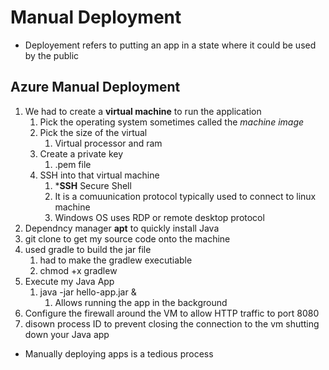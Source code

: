 # Manual Deployment
- Deployement refers to putting an app in a state where it could be used by the public

## Azure Manual Deployment 
1. We had to create a **virtual machine** to run the application
   1. Pick the operating system sometimes called the *machine image*
   2. Pick the size of the virtual
      1. Virtual processor and ram
   3. Create a private key 
      1. .pem file
   4. SSH into that virtual machine
      1. ***SSH** Secure Shell
      2. It is a comuunication protocol typically used to connect to linux machine
      3. Windows OS uses RDP or remote desktop protocol
2. Dependncy manager **apt** to quickly install Java
3. git clone to get my source code onto the machine
4. used gradle to build the jar file
   1. had to make the gradlew executiable
   2. chmod +x gradlew
5. Execute my Java App
   1. java -jar hello-app.jar &
      1. Allows running the app in the background
6. Configure the firewall around the VM to allow HTTP traffic to port 8080
7. disown process ID to prevent closing the connection to the vm shutting down your Java app 

- Manually deploying apps is a tedious process

   
